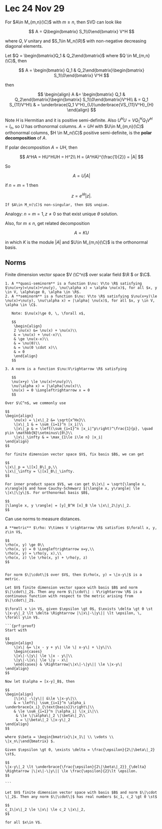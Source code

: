 # Lec 24 Nov 29

For $A\in M_{m,n}(\C)$ with $m\ge n$, then SVD can look like

$$
A = Q\begin{bmatrix} S_1\\0\end{bmatrix} V^H
$$

where $Q, V$ unitary and $S_1\in M_n(\R)$ with non-negative decreasing diagonal elements.

Let $Q = \begin{bmatrix}Q_1 & Q_2\end{bmatrix}$ where $Q \in M_{m,n}(\C)$, then

$$
A = \begin{bmatrix} Q_1 & Q_2\end{bmatrix}\begin{bmatrix} S_1\\0\end{bmatrix} V^H
$$

then

$$
\begin{align}
A &= \begin{bmatrix} Q_1 & Q_2\end{bmatrix}\begin{bmatrix} S_1\\0\end{bmatrix}V^H\\
& = Q_1 S_{11}V^H\\
& = \underbrace{Q_1 V^H}_{U}\underbrace{VS_{11}V^H}_{H}
\end{align}
$$

Note $H$ is Hermitian and it is positive semi-definite. Also $U^HU = VQ_1^HQ_1 V^H = I_n$, so $U$ has orthonormal columns. $A = UH$ with $U\in M_{m,n}(\C)$ orthonormal columns, $H \in M_n(\C)$ positive semi-definite, is the **polar decomposition** of $A$.

If polar decomposition $A = UH$, then 

$$
A^HA = HU^HUH = H^2\\
H = (A^HA)^{\frac{1}{2}} = |A|
$$

So 

$$
A = U|A|
$$

if $n = m=1$  then

$$
z = e^{\ii \theta} |z|.
$$

```{Note}
If $A\in M_n(\C)$ non-singular, then $U$ unqiue.
```

Analogy: $n = m = 1, z \neq0$ so that exist unique $\theta$ solution.

Also, for $m\le n$, get related decomposition

$$
A = KU
$$

in which $K$ is the module $|A|$ and $U\in M_{m,n}(\C)$ is the orthonormal basis.



## Norms
Finite dimension vector space $V (\C^n)$ over scalar field $\R $ or $\C$.

```{prf:definition}
1. A **quasi-seminorm** is a function $\nu: V\to \R$ satisfying $\nu(x+y)=\nu(x)+\nu(y), \nu(\alpha x) = \alpha \nu(x)$, for all $x, y \in V, \alpha\ge 0, \alpha \in \R$.
2. A **seminorm** is a function $\nu: V\to \R$ satisfying $\nu(x+y)\le \nu(x)+\nu(y), \nu(\alpha x) = |\alpha| \nu(x)$, for all $x, y \in V, \alpha \in \C$.

   Note: $\nu(x)\ge 0, \, \forall x$,
   
   $$
    \begin{align}
    2 \nu(x) &= \nu(x) + \nu(x)\\
    & = \nu(x) + \nu(-x)\\
    & \ge \nu(x-x)\\
    & = \nu(0)\\
    & = \nu(0 \cdot x)\\
    & = 0
    \end{align}
   $$

3. A norm is a function $\nu:V\rightarrow \R$ satisfying 
   
   $$
   \nu(x+y) \le \nu(x)+\nu(y)\\
   \nu(\alpha x) = |\alpha|\nu(x)\\
   \nu(x) = 0 \Longleftrightarrow x = 0
   $$
```
```{prf:example}
Over $\C^n$, we commonly use 

$$
\begin{align}
    \nu(x) = \|x\|_2 &= \sqrt{x^Hx}\\
    \|x\|_1 & = \sum_{i=1}^n |x_i|\\
    \|x\|_p & = \left(\sum_{i=1}^n |x_i|^p\right)^\frac{1}{p}, \quad p\in \mathbb{N}\setminus\{0\}\\
    \|x\|_\infty & = \max_{1\le i\le n} |x_i|
\end{align}
$$

for finite dimension vector space $V$, fix basis $B$, we can get

$$
\|x\|_p = \|[x]_B\|_p,\\
\|x\|_\infty = \|[x]_B\|_\infty.
$$

For inner product space $V$, we can get $\|x\| = \sqrt{\langle x, x\rangle}$ and have Cauchy-Schmwarz $|\langle x, y\rangle| \le \|x\|\|y\|$. For orthonormal basis $B$,

$$
|\langle x, y \rangle| = [y]_B^H [x]_B \le \|x\|_2\|y\|_2.
$$
```


Can use norms to measure distances. 

```{prf:definition}
A **metric** $\rho: V\times V \rightarrow \R$ satisfies $\forall x, y, z\in V$, 

$$
\rho(x, y) \ge 0\\
\rho(x, y) = 0 \Longleftrightarrow x=y,\\
\rho(x, y) = \rho(y, x),\\
\rho(x, z) \le \rho(x, y) + \rho(y, z)
$$


For norm $\|\cdot\|$ over $V$, then $\rho(x, y) = \|x-y\|$ is a metric.
```

````{prf:proposition}
Let $V$ finite dimension vector space with basis $B$ and norm $\|\cdot\|_2$. Then any norm $\|\cdot\| : V\rightarrow \R$ is a continuous function with respect to the metric arising from $\|\cdot\|_2$. 

$\forall x \in V$, given $\epsilon \gt 0$, $\exists \delta \gt 0 \st \|x-y\|_2 \lt \delta \Rightarrow |\|x\|-\|y\|| \lt \epsilon, \, \forall y\in V$.

```{prf:proof}
Start with

$$
\begin{align}
    \|x\| &= \|x - y + y\| \le \| x-y\| + \|y\|\\
    \begin{cases}
    \|x\|-\|y\| \le \|x - y\|\\
    \|y\|-\|x\| \le \|y - x\|
    \end{cases} & \Rightarrow|\|x\|-\|y\|| \le \|x-y\|
\end{align}
$$

Now let $\alpha = [x-y]_B$, then

$$
\begin{align}
    |\|x\| -\|y\|| &\le \|x-y\|\\
    & = \left\| \sum_{i=1}^n \alpha_i \underbrace{x_i}_{\text{basis}}\right\|\\
    & \le \sum_{i=1}^n |\alpha_i| \|x_i\|\\
     & \le \|\alpha\|_2 \|\beta\|_2\\
     & = \|\beta\|_2 \|x-y\|_2
\end{align}
$$

where $\beta = \begin{bmatrix}\|x_1\| \\ \vdots \\ \|x_n\|\end{bmatrix} $.

Given $\epsilon \gt 0, \exists \delta = \frac{\epsilon}{2\|\beta\|_2} \st$, 

$$
\|x-y\|_2 \lt \underbrace{\frac{\epsilon}{2\|\beta\|_2}}_{\delta} \Rightarrow |\|x\|-\|y\|| \le \frac{\epsilon}{2}\lt \epsilon.
$$

```
````

```{prf:proposition}
Let $V$ finite dimension vector space with basis $B$ and norm $\|\cdot \|_2$. Then any norm $\|\cdot\|$ has real numbers $c_1, c_2 \gt 0 \st$

$$
c_1\|x\|_2 \le \|x\| \le c_2 \|x\|_2,
$$

for all $x\in V$.
```
